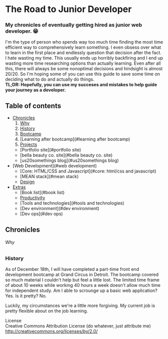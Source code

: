 # The Road to Junior Developer
### My chronicles of eventually getting hired as junior web developer. :grin:

I'm the type of person who spends way too much time finding the most time efficient way to comprehensively learn something. I even obsess over what to learn in the first place and endlessly question that decision after the fact. I hate wasting my time. This usually ends up horribly backfiring and I end up wasting more time researching options than actually learning. Even after all this, there will always be some nonoptimal decisions and hindsight is almost 20/20. So I'm hoping some of you can use this guide to save some time on deciding what to do and actually do things.   
__TL;DR: Hopefully, you can use my succeses and mistakes to help guide your journey as a developer.__

## Table of contents

- [Chronicles](#chronicles)
  1. [Why](#why)
  2. [History](#history)
  3. [Bootcamp](#bootcamp)
  4. [Learning after bootcamp](#learning after bootcamp)
  5. [Projects](#projects)
    - [Portfolio site](#portfolio site)
    - [bella beauty co. site](#bella beauty co. site)
    - [us20somethings blog](#us20somethings blog)
- [Web Development](#web development)
  - [Core: HTML/CSS and Javascript](#core: html/css and javascript)
  - [MEAN stack](#mean stack)
  - [Design](#design)
- [Extras](#extras)
  - [Book list](#book list)
  - [Productivity](#productivity)
  - [Tools and technologies](#tools and technologies)
  - [Dev environment](#dev environment)
  - [Dev ops](#dev ops)


## Chronicles
###### Why



### History

As of December 18th, I will have completed a part-time front end development bootcamp at Grand Circus in Detroit. The bootcamp covered so much material I couldn't help but feel a little lost. The limited time frame of about 10 weeks while working 40 hours a week doesn't allow much time for independent study. Am I able to scrounge up a basic web application? Yes. Is it pretty? No.

Luckily, my circumstances we're a little more forgiving. My current job is pretty flexible about on the job learning.






License  
Creative Commons Attribution License (do whatever, just attribute me) http://creativecommons.org/licenses/by/2.0/
